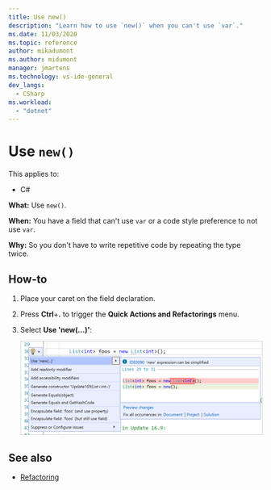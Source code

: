 ```yaml
---
title: Use new()
description: "Learn how to use `new()` when you can't use `var`."
ms.date: 11/03/2020
ms.topic: reference
author: mikadumont
ms.author: midumont
manager: jmartens
ms.technology: vs-ide-general
dev_langs:
  - CSharp
ms.workload:
  - "dotnet"
---
```

# Use `new()`

This applies to:

- C#

**What:** Use `new()`.

**When:** You have a field that can't use `var` or a code style preference to not use `var`.

**Why:** So you don't have to write repetitive code by repeating the type twice.

## How-to

1. Place your caret on the field declaration.

2. Press **Ctrl**+**.** to trigger the **Quick Actions and Refactorings** menu.

3. Select **Use 'new(…)'**:

    ![Use 'new(...)'](media/use-new.png)

## See also

- [Refactoring](../refactoring-in-visual-studio.md)
